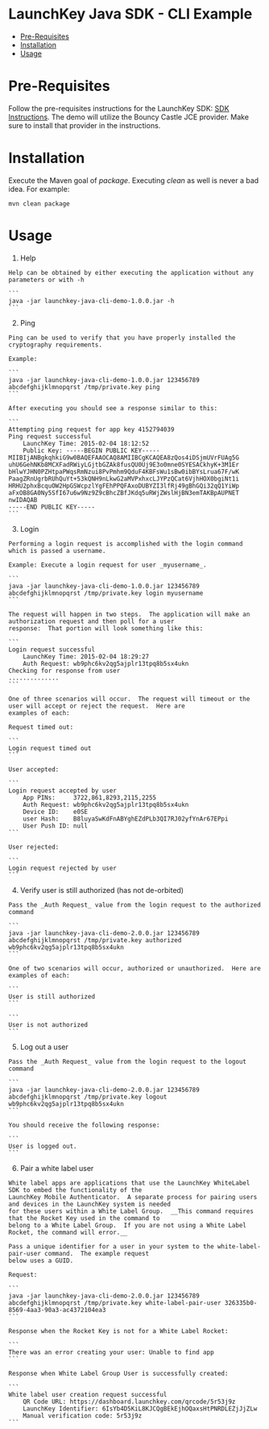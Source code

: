 # LaunchKey Java SDK - CLI Example


  * [Pre-Requisites](#prerequisites)
  * [Installation](#installation)
  * [Usage](#usage)

# <a name="prerequisites"></a>Pre-Requisites

Follow the pre-requisites instructions for the LaunchKey SDK: [SDK Instructions](../../sdk/README.md#prerequisites).
The demo will utilize the Bouncy Castle JCE provider.  Make sure to install that provider in the instructions.

# <a name="installation"></a>Installation

Execute the Maven goal of _package_. Executing _clean_ as well is never a bad idea.  For example:

```
mvn clean package
```

#  <a name="usage"></a>Usage

  1. Help
  
    Help can be obtained by either executing the application without any parameters or with -h
    
    ```
    java -jar launchkey-java-cli-demo-1.0.0.jar -h
    ```

  2. Ping
   
    Ping can be used to verify that you have properly installed the cryptography requirements.
     
    Example:

    ```
    java -jar launchkey-java-cli-demo-1.0.0.jar 123456789 abcdefghijklmnopqrst /tmp/private.key ping
    ```
    
    After executing you should see a response similar to this:
    
    ```
    Attempting ping request for app key 4152794039
    Ping request successful
        LaunchKey Time: 2015-02-04 18:12:52
        Public Key: -----BEGIN PUBLIC KEY-----
    MIIBIjANBgkqhkiG9w0BAQEFAAOCAQ8AMIIBCgKCAQEA8zQos4iDSjmUVrFUAg5G
    uhU6GehNKb8MCXFadRWiyLGjtbGZAk8fusQU0Uj9E3o0mne0SYESACkhyK+3M1Er
    bHlwYJHN0PZHtpaPWqsRmNzui8PvPmhm9QduF4KBFsWu1sBw0ibBYsLrua67F/wK
    PaagZRnUgrbRUhQuYt+53kQNH9nLkwG2aMVPxhxcLJYPzQCat6VjhHOX0bgiNt1i
    HRHU2phxBcquOW2HpGSWcpzlYgFEhPPQFAxoDUBYZI3lfRj49gBhGQi32qQ1YiWp
    aFxOB8GA0Ny5SfI67u6w9Nz9Z9cBhcZBfJKdq5uRWjZWslHjBN3emTAKBpAUPNET
    nwIDAQAB
    -----END PUBLIC KEY-----
    ```

  3. Login
  
    Performing a login request is accomplished with the login command which is passed a username.
     
    Example: Execute a login request for user _myusername_.
     
    ```
    java -jar launchkey-java-cli-demo-1.0.0.jar 123456789 abcdefghijklmnopqrst /tmp/private.key login myusername
    ```
    
    The request will happen in two steps.  The application will make an authorization request and then poll for a user
    response:  That portion will look something like this:

    ```
    Login request successful
        LaunchKey Time: 2015-02-04 18:29:27
        Auth Request: wb9phc6kv2qg5ajplr13tpq8b5sx4ukn
    Checking for response from user
    ..............
    ```
    
    One of three scenarios will occur.  The request will timeout or the user will accept or reject the request.  Here are
    examples of each:

    Request timed out:
    
    ```
    Login request timed out
    ```

    User accepted:

    ```
    Login request accepted by user
        App PINs:     3722,861,8293,2115,2255
        Auth Request: wb9phc6kv2qg5ajplr13tpq8b5sx4ukn
        Device ID:    e0SE
        user Hash:    B8luyaSwKdFnABYghEZdPLb3QI7RJ02yfYnAr67EPpi
        User Push ID: null
    ```

    User rejected:

    ```
    Login request rejected by user
    ```

  4. Verify user is still authorized (has not de-orbited)

    Pass the _Auth Request_ value from the login request to the authorized command

    ```
    java -jar launchkey-java-cli-demo-2.0.0.jar 123456789 abcdefghijklmnopqrst /tmp/private.key authorized wb9phc6kv2qg5ajplr13tpq8b5sx4ukn
    ```
    
    One of two scenarios will occur, authorized or unauthorized.  Here are examples of each:
    
    ```
    User is still authorized
    ```
    
    ```
    User is not authorized
    ```

  5. Log out a user
  
    Pass the _Auth Request_ value from the login request to the logout command
    
    ```
    java -jar launchkey-java-cli-demo-2.0.0.jar 123456789 abcdefghijklmnopqrst /tmp/private.key logout wb9phc6kv2qg5ajplr13tpq8b5sx4ukn
    ```
    
    You should receive the following response:
    
    ```
    User is logged out.
    ```
    
  6. Pair a white label user
  
    White label apps are applications that use the LaunchKey WhiteLabel SDK to embed the functionality of the
    LaunchKey Mobile Authenticator.  A separate process for pairing users and devices in the LaunchKey system is needed
    for these users within a White Label Group.  __This command requires that the Rocket Key used in the command to
    belong to a White Label Group.  If you are not using a White Label Rocket, the command will error.__
    
    Pass a unique identifier for a user in your system to the white-label-pair-user command.  The example request
    below uses a GUID.
    
    Request:
    
    ```
    java -jar launchkey-java-cli-demo-2.0.0.jar 123456789 abcdefghijklmnopqrst /tmp/private.key white-label-pair-user 326335b0-8569-4aa3-90a3-ac4372104ea3
    ```

    Response when the Rocket Key is not for a White Label Rocket:
    
    ```
    There was an error creating your user: Unable to find app
    ```
    
    Response when White Label Group User is successfully created:
    
    ```
    White label user creation request successful
        QR Code URL: https://dashboard.launchkey.com/qrcode/5r53j9z
        LaunchKey Identifier: 6IsYb4D5KiL8KJCQgBEkEjhOQaxsHtPNRDLEZjJjZLw
        Manual verification code: 5r53j9z
    ```
     